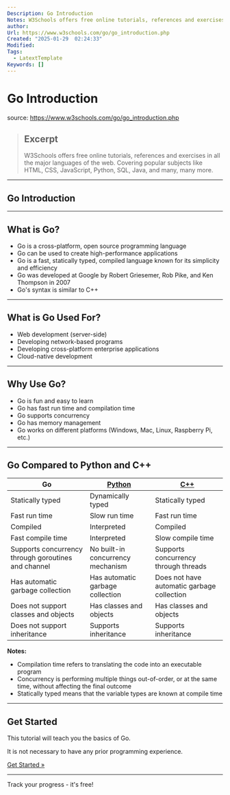 ```yaml
---
Description: Go Introduction
Notes: W3Schools offers free online tutorials, references and exercises in all the major languages of the web. Covering popular subjects like HTML, CSS, JavaScript, Python, SQL, Java, and many, many more.
author: 
Url: https://www.w3schools.com/go/go_introduction.php
Created: "2025-01-29  02:24:33"
Modified: 
Tags:
  - LatextTemplate
Keywords: []
---
```


# Go Introduction

source: https://www.w3schools.com/go/go_introduction.php

> ## Excerpt
> W3Schools offers free online tutorials, references and exercises in all the major languages of the web. Covering popular subjects like HTML, CSS, JavaScript, Python, SQL, Java, and many, many more.

---
## Go Introduction

___

## What is Go?

-   Go is a cross-platform, open source programming language
-   Go can be used to create high-performance applications
-   Go is a fast, statically typed, compiled language known for its simplicity and efficiency
-   Go was developed at Google by Robert Griesemer, Rob Pike, and Ken Thompson in 2007
-   Go's syntax is similar to C++

___

## What is Go Used For?

-   Web development (server-side)
-   Developing network-based programs
-   Developing cross-platform enterprise applications
-   Cloud-native development

___

## Why Use Go?

-   Go is fun and easy to learn
-   Go has fast run time and compilation time
-   Go supports concurrency
-   Go has memory management
-   Go works on different platforms (Windows, Mac, Linux, Raspberry Pi, etc.)

___

## Go Compared to Python and C++

| Go | [Python](https://www.w3schools.com/python/default.asp) | [C++](https://www.w3schools.com/cpp/default.asp) |
| --- | --- | --- |
| Statically typed | Dynamically typed | Statically typed |
| Fast run time | Slow run time | Fast run time |
| Compiled | Interpreted | Compiled |
| Fast compile time | Interpreted | Slow compile time |
| Supports concurrency through goroutines and channel | No built-in concurrency mechanism | Supports concurrency through threads |
| Has automatic garbage collection | Has automatic garbage collection | Does not have automatic garbage collection |
| Does not support classes and objects | Has classes and objects | Has classes and objects |
| Does not support inheritance | Supports inheritance | Supports inheritance |

**Notes:**

-   Compilation time refers to translating the code into an executable program
-   Concurrency is performing multiple things out-of-order, or at the same time, without affecting the final outcome
-   Statically typed means that the variable types are known at compile time

___

## Get Started

This tutorial will teach you the basics of Go.

It is not necessary to have any prior programming experience.

[Get Started »](https://www.w3schools.com/go/go_getting_started.php)

___

Track your progress - it's free!
